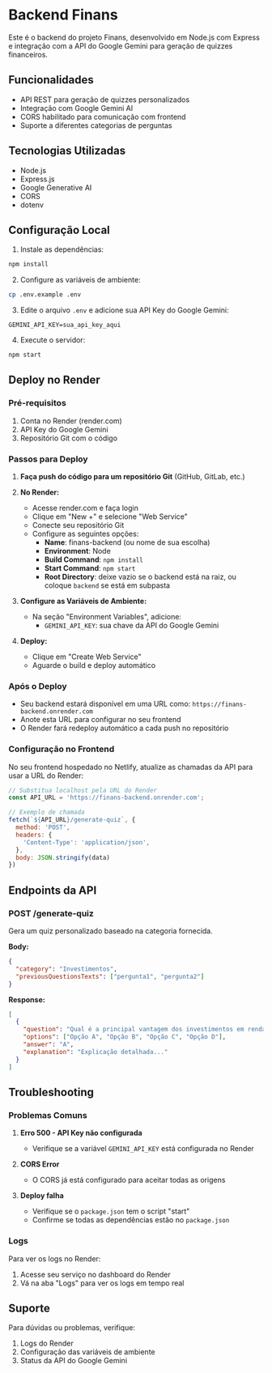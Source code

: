 # Backend Finans

Este é o backend do projeto Finans, desenvolvido em Node.js com Express e integração com a API do Google Gemini para geração de quizzes financeiros.

## Funcionalidades

- API REST para geração de quizzes personalizados
- Integração com Google Gemini AI
- CORS habilitado para comunicação com frontend
- Suporte a diferentes categorias de perguntas

## Tecnologias Utilizadas

- Node.js
- Express.js
- Google Generative AI
- CORS
- dotenv

## Configuração Local

1. Instale as dependências:
```bash
npm install
```

2. Configure as variáveis de ambiente:
```bash
cp .env.example .env
```

3. Edite o arquivo `.env` e adicione sua API Key do Google Gemini:
```
GEMINI_API_KEY=sua_api_key_aqui
```

4. Execute o servidor:
```bash
npm start
```

## Deploy no Render

### Pré-requisitos

1. Conta no Render (render.com)
2. API Key do Google Gemini
3. Repositório Git com o código

### Passos para Deploy

1. **Faça push do código para um repositório Git** (GitHub, GitLab, etc.)

2. **No Render:**
   - Acesse render.com e faça login
   - Clique em "New +" e selecione "Web Service"
   - Conecte seu repositório Git
   - Configure as seguintes opções:
     - **Name**: finans-backend (ou nome de sua escolha)
     - **Environment**: Node
     - **Build Command**: `npm install`
     - **Start Command**: `npm start`
     - **Root Directory**: deixe vazio se o backend está na raiz, ou coloque `backend` se está em subpasta

3. **Configure as Variáveis de Ambiente:**
   - Na seção "Environment Variables", adicione:
     - `GEMINI_API_KEY`: sua chave da API do Google Gemini

4. **Deploy:**
   - Clique em "Create Web Service"
   - Aguarde o build e deploy automático

### Após o Deploy

- Seu backend estará disponível em uma URL como: `https://finans-backend.onrender.com`
- Anote esta URL para configurar no seu frontend
- O Render fará redeploy automático a cada push no repositório

### Configuração no Frontend

No seu frontend hospedado no Netlify, atualize as chamadas da API para usar a URL do Render:

```javascript
// Substitua localhost pela URL do Render
const API_URL = 'https://finans-backend.onrender.com';

// Exemplo de chamada
fetch(`${API_URL}/generate-quiz`, {
  method: 'POST',
  headers: {
    'Content-Type': 'application/json',
  },
  body: JSON.stringify(data)
})
```

## Endpoints da API

### POST /generate-quiz

Gera um quiz personalizado baseado na categoria fornecida.

**Body:**
```json
{
  "category": "Investimentos",
  "previousQuestionsTexts": ["pergunta1", "pergunta2"]
}
```

**Response:**
```json
[
  {
    "question": "Qual é a principal vantagem dos investimentos em renda fixa?",
    "options": ["Opção A", "Opção B", "Opção C", "Opção D"],
    "answer": "A",
    "explanation": "Explicação detalhada..."
  }
]
```

## Troubleshooting

### Problemas Comuns

1. **Erro 500 - API Key não configurada**
   - Verifique se a variável `GEMINI_API_KEY` está configurada no Render

2. **CORS Error**
   - O CORS já está configurado para aceitar todas as origens

3. **Deploy falha**
   - Verifique se o `package.json` tem o script "start"
   - Confirme se todas as dependências estão no `package.json`

### Logs

Para ver os logs no Render:
1. Acesse seu serviço no dashboard do Render
2. Vá na aba "Logs" para ver os logs em tempo real

## Suporte

Para dúvidas ou problemas, verifique:
1. Logs do Render
2. Configuração das variáveis de ambiente
3. Status da API do Google Gemini

